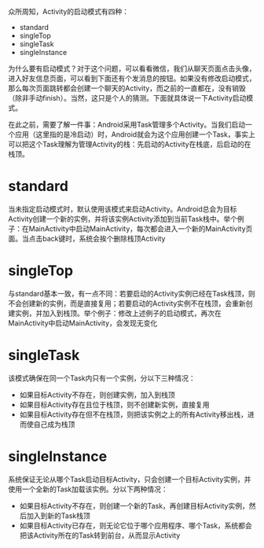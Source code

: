 众所周知，Activity的启动模式有四种：
- standard
- singleTop
- singleTask
- singleInstance

为什么要有启动模式？对于这个问题，可以看看微信，我们从聊天页面点击头像，进入好友信息页面，可以看到下面还有个发消息的按钮。如果没有修改启动模式，那么每次页面跳转都会创建一个聊天的Activity，而之前的一直都在，没有销毁（除非手动finish）。当然，这只是个人的猜测。下面就具体说一下Activity启动模式。

在此之前，需要了解一件事：Android采用Task管理多个Activity。当我们启动一个应用（这里指的是冷启动）时，Android就会为这个应用创建一个Task，事实上可以把这个Task理解为管理Activity的栈：先启动的Activity在栈底，后启动的在栈顶。

# standard
当未指定启动模式时，默认使用该模式来启动Activity。Android总会为目标Activity创建一个新的实例，并将该实例Activity添加到当前Task栈中。举个例子：在MainActivity中启动MainActivity，每次都会进入一个新的MainActivity页面。当点击back键时，系统会挨个删除栈顶Activity

# singleTop
与standard基本一致，有一点不同：若要启动的Activity实例已经在Task栈顶，则不会创建新的实例，而是直接复用；若要启动的Activity实例不在栈顶，会重新创建实例，并加入到栈顶。举个例子：修改上述例子的启动模式，再次在MainActivity中启动MainActivity，会发现无变化

# singleTask
该模式确保在同一个Task内只有一个实例，分以下三种情况：
- 如果目标Activity不存在，则创建实例，加入到栈顶
- 如果目标Activity存在且位于栈顶，则不创建新实例，直接复用
- 如果目标Activity存在但不在栈顶，则把该实例之上的所有Activity移出栈，进而使自己成为栈顶

# singleInstance
系统保证无论从哪个Task启动目标Activity，只会创建一个目标Activity实例，并使用一个全新的Task加载该实例。分以下两种情况：
- 如果目标Activity不存在，则创建一个新的Task，再创建目标Activity实例，然后加入到新的Task栈顶
- 如果目标Activity已存在，则无论它位于哪个应用程序、哪个Task，系统都会把该Activity所在的Task转到前台，从而显示Activity
